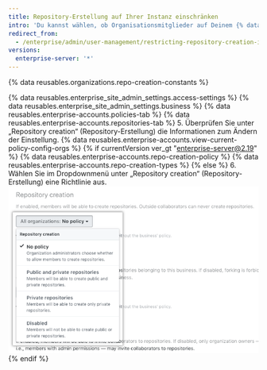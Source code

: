 ```yaml
---
title: Repository-Erstellung auf Ihrer Instanz einschränken
intro: 'Du kannst wählen, ob Organisationsmitglieder auf Deinem {% data variables.product.prodname_ghe_server %}-Gerät Repositorys erstellen können und welche Arten von Repositorys Mitglieder erstellen können.'
redirect_from:
  - /enterprise/admin/user-management/restricting-repository-creation-in-your-instance
versions:
  enterprise-server: '*'
---
```


{% data reusables.organizations.repo-creation-constants %}

{% data reusables.enterprise_site_admin_settings.access-settings %}
{% data reusables.enterprise_site_admin_settings.business %}
{% data reusables.enterprise-accounts.policies-tab %}
{% data reusables.enterprise-accounts.repositories-tab %}
5. Überprüfen Sie unter „Repository creation“ (Repository-Erstellung) die Informationen zum Ändern der Einstellung. {% data reusables.enterprise-accounts.view-current-policy-config-orgs %}
{% if currentVersion ver_gt "enterprise-server@2.19" %}
{% data reusables.enterprise-accounts.repo-creation-policy %}
{% data reusables.enterprise-accounts.repo-creation-types %}
{% else %}
6. Wählen Sie im Dropdownmenü unter „Repository creation“ (Repository-Erstellung) eine Richtlinie aus. ![Dropdownmenü mit Richtlinien zur Repository-Erstellung](/assets/images/enterprise/site-admin-settings/repository-creation-drop-down.png)
{% endif %}
